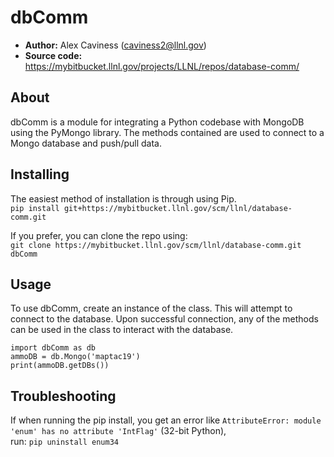 # dbComm
- **Author:** Alex Caviness ([caviness2@llnl.gov](mailto:caviness2@llnl.gov))
- **Source code:** https://mybitbucket.llnl.gov/projects/LLNL/repos/database-comm/

## About
dbComm is a module for integrating a Python codebase with MongoDB using the PyMongo library.
The methods contained are used to connect to a Mongo database and push/pull data.

## Installing
The easiest method of installation is through using Pip. <br>
`pip install git+https://mybitbucket.llnl.gov/scm/llnl/database-comm.git`

If you prefer, you can clone the repo using:<br>
`git clone https://mybitbucket.llnl.gov/scm/llnl/database-comm.git dbComm`

## Usage
To use dbComm, create an instance of the class. This will attempt to connect to the database.
Upon successful connection, any of the methods can be used in the class to interact with the database.
```
import dbComm as db
ammoDB = db.Mongo('maptac19')
print(ammoDB.getDBs())
```

## Troubleshooting
If when running the pip install, you get an error like `AttributeError: module 'enum' has no attribute 'IntFlag'` (32-bit Python),<br> 
run: `pip uninstall enum34`